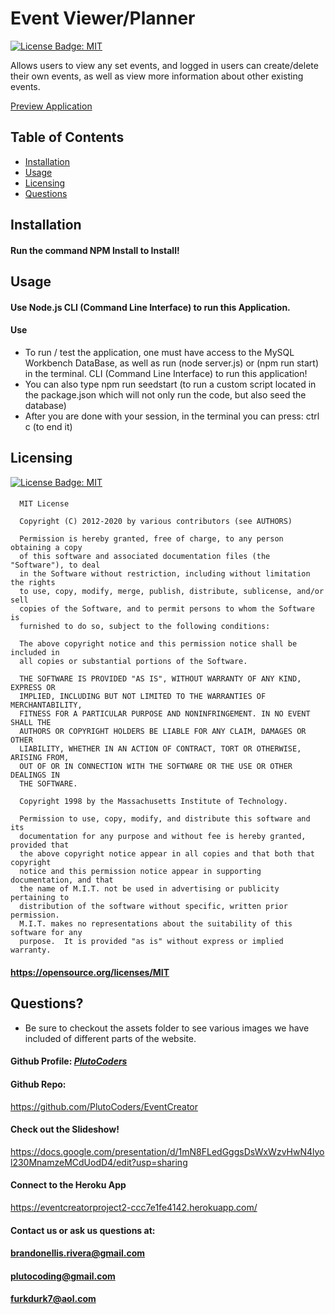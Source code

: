 
  # Event Viewer/Planner

  [![License Badge: MIT](https://img.shields.io/badge/License-MIT-blue.svg)](https://opensource.org/licenses/MIT)

  Allows users to view any set events, and logged in users can create/delete their own events, as well as view more information about other existing events.

  [Preview Application](https://media.istockphoto.com/id/460423127/photo/tire-swing-hanging-from-tree-on-sunny-day.jpg?s=612x612&w=0&k=20&c=E3yxlF_IK2jj43JSN4M8NIyH3VW0kvtwzF0g59hrQSY=)

  ## Table of Contents  
  * [Installation](#installation)  
  * [Usage](#usage) 
  * [Licensing](#licensing)
  * [Questions](#questions)

  ## Installation
  #### Run the command NPM Install to Install!
  
  ## Usage
  #### Use Node.js CLI (Command Line Interface) to run this Application.

  #### Use 
  - To run / test the application, one must have access to the MySQL Workbench DataBase, as well as run (node server.js) or (npm run start) in the terminal. CLI (Command Line Interface) to run this application!
  - You can also type npm run seedstart (to run a custom script located in the package.json which will not only run the code, but also seed the database)
  - After you are done with your session, in the terminal you can press: ctrl c (to end it)


  ## Licensing
  [![License Badge: MIT](https://img.shields.io/badge/License-MIT-blue.svg)](https://opensource.org/licenses/MIT)
  #### 
      MIT License

      Copyright (C) 2012-2020 by various contributors (see AUTHORS)

      Permission is hereby granted, free of charge, to any person obtaining a copy
      of this software and associated documentation files (the "Software"), to deal
      in the Software without restriction, including without limitation the rights
      to use, copy, modify, merge, publish, distribute, sublicense, and/or sell
      copies of the Software, and to permit persons to whom the Software is
      furnished to do so, subject to the following conditions:

      The above copyright notice and this permission notice shall be included in
      all copies or substantial portions of the Software.

      THE SOFTWARE IS PROVIDED "AS IS", WITHOUT WARRANTY OF ANY KIND, EXPRESS OR
      IMPLIED, INCLUDING BUT NOT LIMITED TO THE WARRANTIES OF MERCHANTABILITY,
      FITNESS FOR A PARTICULAR PURPOSE AND NONINFRINGEMENT. IN NO EVENT SHALL THE
      AUTHORS OR COPYRIGHT HOLDERS BE LIABLE FOR ANY CLAIM, DAMAGES OR OTHER
      LIABILITY, WHETHER IN AN ACTION OF CONTRACT, TORT OR OTHERWISE, ARISING FROM,
      OUT OF OR IN CONNECTION WITH THE SOFTWARE OR THE USE OR OTHER DEALINGS IN
      THE SOFTWARE.
      
      Copyright 1998 by the Massachusetts Institute of Technology.

      Permission to use, copy, modify, and distribute this software and its
      documentation for any purpose and without fee is hereby granted, provided that
      the above copyright notice appear in all copies and that both that copyright
      notice and this permission notice appear in supporting documentation, and that
      the name of M.I.T. not be used in advertising or publicity pertaining to
      distribution of the software without specific, written prior permission.
      M.I.T. makes no representations about the suitability of this software for any
      purpose.  It is provided "as is" without express or implied warranty.
  
  #### https://opensource.org/licenses/MIT

  ## Questions?
  - Be sure to checkout the assets folder to see various images we have included of different parts of the website.
  
  #### Github Profile: [*PlutoCoders*](https://github.com/PlutoCoders)
  #### Github Repo: 
  https://github.com/PlutoCoders/EventCreator
  #### Check out the Slideshow!
  https://docs.google.com/presentation/d/1mN8FLedGggsDsWxWzvHwN4lyol230MnamzeMCdUodD4/edit?usp=sharing
  #### Connect to the Heroku App
  https://eventcreatorproject2-ccc7e1fe4142.herokuapp.com/

  #### Contact us or ask us questions at:
  #### [brandonellis.rivera@gmail.com](mailto:brandonellis.rivera@gmail.com)
  #### [plutocoding@gmail.com](mailto:plutocoding@gmail.com)
  #### [furkdurk7@aol.com](mailto:furkdurk7@aol.com)
  
  